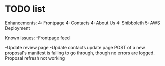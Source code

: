 # TODO list
Enhancements:
  4: Frontpage
  4: Contacts
  4: About Us
4: Shibboleth
5: AWS Deployment


Known issues:
-Frontpage feed
<!-- -Update total received -->
-Update review page
-Update contacts update page
POST of a new proposal's manifest is failing to go through, though no errors are logged.
Proposal refresh not working

